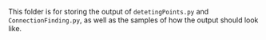 This folder is for storing the output of `detetingPoints.py` and `ConnectionFinding.py`, as well as the samples of how the output should look like.